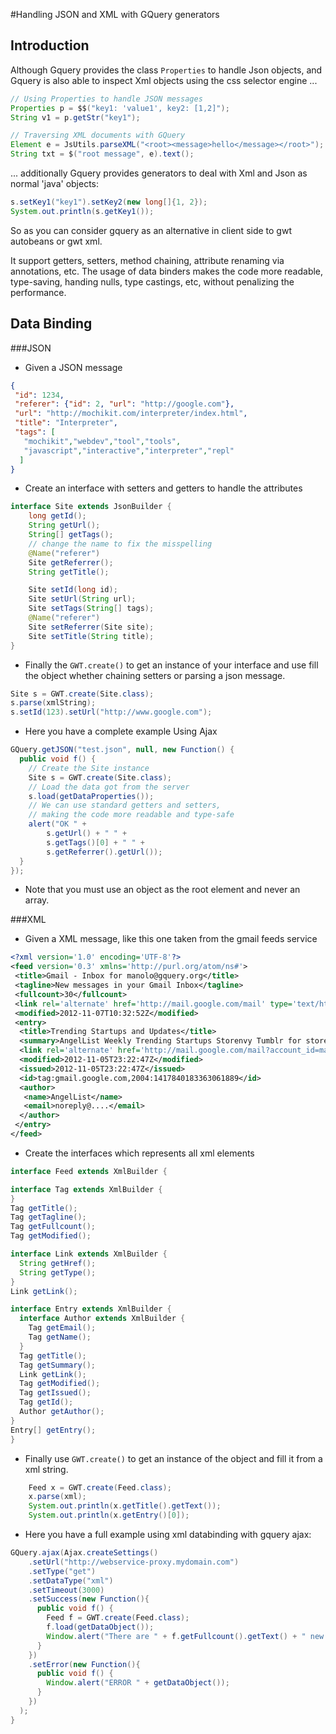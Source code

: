 #Handling JSON and XML with GQuery generators

## Introduction
Although Gquery provides the class `Properties` to handle Json objects, and Gquery is also able to inspect Xml objects using the css selector engine ...

```java
// Using Properties to handle JSON messages
Properties p = $$("key1: 'value1', key2: [1,2]");
String v1 = p.getStr("key1");

// Traversing XML documents with GQuery
Element e = JsUtils.parseXML("<root><message>hello</message></root>");
String txt = $("root message", e).text();
```

... additionally Gquery provides generators to deal with Xml and Json as normal 'java' objects:

```java
s.setKey1("key1").setKey2(new long[]{1, 2});
System.out.println(s.getKey1());
```

So as you can consider gquery as an alternative in client side to gwt autobeans or gwt xml.

It support getters, setters, method chaining, attribute renaming via annotations, etc.
The usage of data binders makes the code more readable, type-saving, handing nulls, type castings, etc, without penalizing the performance.

## Data Binding

###JSON
 * Given a JSON message

```json
{
 "id": 1234,
 "referer": {"id": 2, "url": "http://google.com"},
 "url": "http://mochikit.com/interpreter/index.html",
 "title": "Interpreter",
 "tags": [
   "mochikit","webdev","tool","tools",
   "javascript","interactive","interpreter","repl"
  ]
}
```

 * Create an interface with setters and getters to handle the attributes

```java
interface Site extends JsonBuilder {
    long getId();
    String getUrl();
    String[] getTags();
    // change the name to fix the misspelling
    @Name("referer")
    Site getReferrer();
    String getTitle();

    Site setId(long id);
    Site setUrl(String url);
    Site setTags(String[] tags);
    @Name("referer")
    Site setReferrer(Site site);
    Site setTitle(String title);
}
```

 * Finally the `GWT.create()` to get an instance of your interface and use fill the object whether chaining setters or parsing a json message.

```java
Site s = GWT.create(Site.class);
s.parse(xmlString);
s.setId(123).setUrl("http://www.google.com");
```

 * Here you have a complete example Using Ajax

```java
GQuery.getJSON("test.json", null, new Function() {
  public void f() {
    // Create the Site instance
    Site s = GWT.create(Site.class);
    // Load the data got from the server
    s.load(getDataProperties());
    // We can use standard getters and setters,
    // making the code more readable and type-safe
    alert("OK " +
        s.getUrl() + " " +
        s.getTags()[0] + " " +
        s.getReferrer().getUrl());
  }
});
```

* Note that you must use an object as the root element and never an array.

###XML

 * Given a XML message, like this one taken from the gmail feeds service

```xml
<?xml version='1.0' encoding='UTF-8'?>
<feed version='0.3' xmlns='http://purl.org/atom/ns#'>
 <title>Gmail - Inbox for manolo@gquery.org</title>
 <tagline>New messages in your Gmail Inbox</tagline>
 <fullcount>30</fullcount>
 <link rel='alternate' href='http://mail.google.com/mail' type='text/html' />
 <modified>2012-11-07T10:32:52Z</modified>
 <entry>
  <title>Trending Startups and Updates</title>
  <summary>AngelList Weekly Trending Startups Storenvy Tumblr for stores E-Commerce Platforms · San Francisco</summary>
  <link rel='alternate' href='http://mail.google.com/mail?account_id=manolo@gquery.org&amp;message_id=13ad2e227da1488b&amp;view=conv&amp;extsrc=atom' type='text/html' />
  <modified>2012-11-05T23:22:47Z</modified>
  <issued>2012-11-05T23:22:47Z</issued>
  <id>tag:gmail.google.com,2004:1417840183363061889</id>
  <author>
   <name>AngelList</name>
   <email>noreply@....</email>
  </author>
 </entry>
</feed>
```

 * Create the interfaces which represents all xml elements

```java
interface Feed extends XmlBuilder {

interface Tag extends XmlBuilder {
}
Tag getTitle();
Tag getTagline();
Tag getFullcount();
Tag getModified();

interface Link extends XmlBuilder {
  String getHref();
  String getType();
}
Link getLink();

interface Entry extends XmlBuilder {
  interface Author extends XmlBuilder {
    Tag getEmail();
    Tag getName();
  }
  Tag getTitle();
  Tag getSummary();
  Link getLink();
  Tag getModified();
  Tag getIssued();
  Tag getId();
  Author getAuthor();
}
Entry[] getEntry();
}
```

* Finally use `GWT.create()` to get an instance of the object and fill it from a xml string.

```java
    Feed x = GWT.create(Feed.class);
    x.parse(xml);
    System.out.println(x.getTitle().getText());
    System.out.println(x.getEntry()[0]);
```

* Here you have a full example using xml databinding with gquery ajax:

```java
GQuery.ajax(Ajax.createSettings()
    .setUrl("http://webservice-proxy.mydomain.com")
    .setType("get")
    .setDataType("xml")
    .setTimeout(3000)
    .setSuccess(new Function(){
      public void f() {
        Feed f = GWT.create(Feed.class);
        f.load(getDataObject());
        Window.alert("There are " + f.getFullcount().getText() + " new messages in " + f.getTitle().getText());
      }
    })
    .setError(new Function(){
      public void f() {
        Window.alert("ERROR " + getDataObject());
      }
    })
  );
}
```
